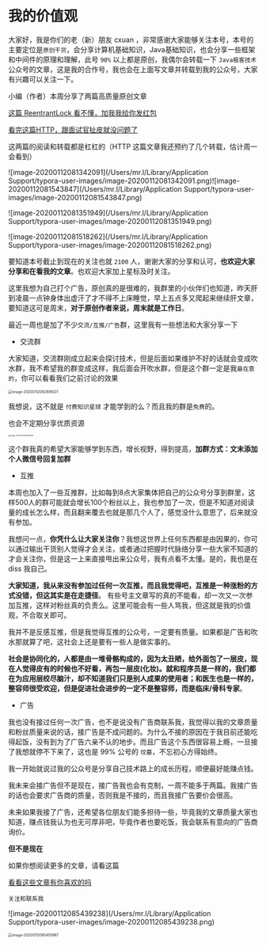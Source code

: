 # 我的价值观

大家好，我是你们的老（新）朋友 cxuan ，非常感谢大家能够关注本号，本号的主要定位是`原创干货`，会分享计算机基础知识，Java基础知识，也会分享一些框架和中间件的原理和理解，此号 `90%` 以上都是原创，我偶尔会转载一下 `Java极客技术` 公众号的文章，这是我的合作号，我也会在上面写文章并转载到我的公众号，大家有兴趣可以关注一下。

小编（作者）本周分享了两篇高质量原创文章

[这篇 ReentrantLock 看不懂，加我我给你发红包](https://mp.weixin.qq.com/s?__biz=MzU2NDg0OTgyMA==&mid=2247485075&idx=1&sn=9c2ef2f08540a1fa5892f2e35eb90d9e&chksm=fc45fb60cb3272762e3dead01ec28989220f6205756ec449bbfb6bfdc43460d200f4ac69c086&token=1412429027&lang=zh_CN#rd)

[看完这篇HTTP，跟面试官扯皮就没问题了](https://mp.weixin.qq.com/s?__biz=MzU2NDg0OTgyMA==&mid=2247485115&idx=1&sn=466f53bd12bcf648de870f84d649bdcb&chksm=fc45fb48cb32725e1728a1a99bb27916461318592000448fea96046481eebdc501cb24b8181f&token=1412429027&lang=zh_CN#rd)

这两篇的阅读和转载都是杠杠的（HTTP 这篇文章我还预约了几个转载，估计周一会看到）

![image-20200112081342091](/Users/mr.l/Library/Application Support/typora-user-images/image-20200112081342091.png)![image-20200112081543847](/Users/mr.l/Library/Application Support/typora-user-images/image-20200112081543847.png)

![image-20200112081351949](/Users/mr.l/Library/Application Support/typora-user-images/image-20200112081351949.png)

![image-20200112081518262](/Users/mr.l/Library/Application Support/typora-user-images/image-20200112081518262.png)

要知道本号截止到现在的关注也就 `2100` 人，谢谢大家的分享和认可，**也欢迎大家分享和在看我的文章**。也欢迎大家加上星标及时关注。

这里我想为自己打个广告，原创真的是很难的，我群里的小伙伴们也知道，昨天肝到凌晨一点钟身体出虚汗了才不得不上床睡觉，早上五点多又爬起来继续肝文章，要知道这可是周末，**对于原创作者来说，周末就是工作日**。

最近一周也是加了不少`交流/互推/广告`群，这里我有一些想法和大家分享一下

* 交流群

大家知道，交流群刚成立起来会探讨技术，但是后面如果维护不好的话就会变成吹水群，我不希望我的群变成这样，我后面会开吹水群，但是这个群一定是我`最在意的`，你可以看看我们之前讨论的效果

<img src="/Users/mr.l/Library/Application Support/typora-user-images/image-20200112082906021.png" alt="image-20200112082906021" style="zoom:50%;" />

我想说，这不就是 `付费知识星球` 才能学到的么？而且我的群是`免费`的。

也会不定期分享优质资源

<img src="/Users/mr.l/Library/Application Support/typora-user-images/image-20200112083120846.png" alt="image-20200112083120846" style="zoom: 25%;" />

这个群我真的希望大家能够学到东西，增长视野，得到提高，**加群方式：文末添加个人微信号回复加群**

* 互推

本周也加入了一些互推群，比如每到8点大家集体把自己的公众号分享到群里，这样500人的群可能就会增长100个粉丝以上，我也参加了一次，但是不知道对阅读量的成长怎么样，而且翻来覆去也就是那几个人了，感觉没什么意思了，后来就没有参加。

我想问一点，**你凭什么让大家关注你**？我想这世界上任何东西都是由因果的，你可以通过输出干货别人觉得才会关注，或者通过把握时代脉络分享一些大家不知道的才会关注你，但是这一上来直接甩出来公众号，我有点看不太懂。是的，我也是在 diss 我自己。

**大家知道，我从来没有参加过任何一次互推，而且我觉得吧，互推是一种涨粉的方式没错，但这其实是在走捷径**。 有些号主文章写的真的不能看，却一次又一次参加互推，这样对粉丝真的负责么。这里可能会有一些人骂我，但这就是我的价值观，不合取关即可。

我并不是反感互推，但是我觉得互推的公众号，一定要有质量。如果都是广告和吹水那就算了吧，这社会上还是要有一些人是做实事的。

**社会是协同化的，人都是由一堆骨骼构成的，因为太丑陋，给外面包了一层皮，现在人觉得皮有的时候也不好看，再包一层皮(化妆)。就和程序员是一样的，我们都在为应用层绞尽脑汁，却不知道我们只是别人成果的使用者；和医生也是一样的，整容师很受欢迎，但是促进社会进步的一定不是整容师，而是临床/骨科专家**。

* 广告

我也没有接过任何一次广告，也不是说没有广告商联系我，我觉得以我的文章质量和粉丝质量来说的话，接广告是不成问题的。为什么不接的原因在于我目前还能吃得起饭，没有到为了广告六亲不认的地步。而且广告这个东西很容易上瘾，一旦接了我想就停不下来了，这也是 99% 公号的 `坟墓`，不忘初心方得始终。

我一开始就说过我的公众号是分享自己技术路上的成长历程，顺便最好能赚点钱。

我未来会接广告但不是现在，接广告我也会有克制，一周不能多于两篇。我接广告的话也会要求广告商的质量，否则我是不接的，而且我接广告要价会很高。

未来如果我接了广告，还希望各位朋友们能多担待一些，毕竟我的文章质量大家也知道，赚点钱我认为也无可厚非吧，毕竟作者也要吃饭，我会联系有意向的广告商询价。

**但不是现在**

如果你想阅读更多的文章，请看这篇 

[看看这些文章有你喜欢的吗](https://mp.weixin.qq.com/s?__biz=MzU2NDg0OTgyMA==&mid=2247485079&idx=1&sn=29516c29b55ec2cb92da7b9e24cbfce4&chksm=fc45fb64cb3272727494cf5031b8de7f63a79e724c287935a404687f448a98c860683a137fbb&token=1412429027&lang=zh_CN#rd)

`关注和联系我`

![image-20200112085439238](/Users/mr.l/Library/Application Support/typora-user-images/image-20200112085439238.png)

<img src="/Users/mr.l/Library/Application Support/typora-user-images/image-20200112085450967.png" alt="image-20200112085450967" style="zoom:50%;" />







